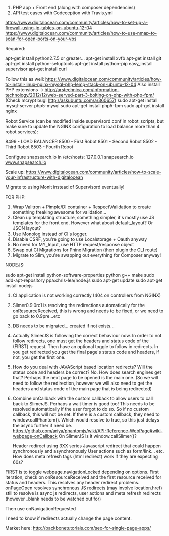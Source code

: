 1. PHP app + Front end (along with composer dependencies)
2. API test cases with Codeception with Travis.yml

https://www.digitalocean.com/community/articles/how-to-set-up-a-firewall-using-ip-tables-on-ubuntu-12-04
https://www.digitalocean.com/community/articles/how-to-use-nmap-to-scan-for-open-ports-on-your-vps

Required:

apt-get install python2.7.5 or greater...
apt-get install xvfb
apt-get install git
apt-get install python-setuptools
apt-get install python-pip
easy_install supervisor
apt-get install curl

Follow this as well: https://www.digitalocean.com/community/articles/how-to-install-linux-nginx-mysql-php-lemp-stack-on-ubuntu-12-04
Also install PHP extensions -> http://arstechnica.com/information-technology/2012/12/web-served-part-3-bolting-on-php-with-php-fpm/ (Check mcrypt bug! http://askubuntu.com/a/360657)
sudo apt-get install mysql-server php5-mysql
sudo apt-get install php5-fpm
sudo apt-get install nginx

Robot Service (can be modified inside supervisord.conf in robot_scripts, but make sure to update the NGINX configuration to load balance more than 4 robot services):

8499 - LOAD BALANCER
8500 - First Robot
8501 - Second Robot
8502 - Third Robot
8503 - Fourth Robot

Configure snapsearch.io in /etc/hosts: 127.0.0.1 snapsearch.io www.snapsearch.io

Scale up: https://www.digitalocean.com/community/articles/how-to-scale-your-infrastructure-with-digitalocean

Migrate to using Monit instead of Supervisord eventually!


FOR PHP:

1. Wrap Valitron + Pimple/DI container + Respect\Validation to create something freaking awesome for validation...
2. Clean up templating structure, something simpler, it's mostly use JS templates for the front end. However what about default_layout? Or JSON layout?
3. Use Monolog instead of CI's logger.
4. Disable CSRF, you're going to use Localstorage + Oauth anyway
5. No need for MY_Input, use HTTP request/response object
6. Swap out CI Migrations for Phinx Migration (then plugin the CLI route)
7. Migrate to Slim, you're swapping out everything for Composer anyway!

NODEJS:

sudo apt-get install python-software-properties python g++ make
sudo add-apt-repository ppa:chris-lea/node.js
sudo apt-get update
sudo apt-get install nodejs

1. CI application is not working correctly (404 on controllers from NGINX)
2. Slimer0.9.0rc1 is resolving the redirections automatically for the onResourceReceived, this is wrong and needs to be fixed, or we need to go back to 0.9pre...etc
3. DB needs to be migrated... created if not exists...
4. Actually SlimerJS is following the correct behaviour now. In order to not follow redirects, one must get the headers and status code of the (FIRST) request. Then have an optional toggle to follow in redirects. In you get redirected you get the final page's status code and headers, if not, you get the first one.
5. How do you deal with JAVAScript based location redirects? Will the status code and headers be correct? No. How does search engines get that? Perhaps the next page to be opened is the main one. (So we will need to follow the redirection, however we will also need to get the headers and status code of the main page that is being redirected)
6. Combine onCallback with the custom callback to allow users to call back to SlimerJS. Perhaps a wait timer is good too! This needs to be resolved automatically if the user forgot to do so. So if no custom callback, this will not be set. If there is a custom callback, they need to window.callPhantom(). Which would resolve to true, so this just delays the async further if need be. https://github.com/ariya/phantomjs/wiki/API-Reference-WebPage#wiki-webpage-onCallback On SlimerJS is it window.callSlimer()?

    Header redirect using 3XX series
    Javascript redirect that could happen synchronously and asynchronously
    User actions such as form/link... etc.
    How does meta refresh tags (html redirect) work if they are expecting 60s?


FIRST is to toggle webpage.navigationLocked depending on options.
First iteration, check on onResourceReceived and the first resource received for status and headers. This resolves any header redirect problems.
onPageOpen resolves synchronous JS redirects (may involve location.href)
still to resolve is async js redirects, user actions and meta refresh redirects (however _blank needs to be watched out for)

Then use onNavigationRequested

I need to know if redirects actually change the page content. 

Market here: http://backbonetutorials.com/seo-for-single-page-apps/